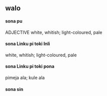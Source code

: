 ## walo

#### sona pu

ADJECTIVE white, whitish; light-coloured, pale

#### sona Linku pi toki Inli

white, whitish; light-coloured, pale

#### sona Linku pi toki pona

pimeja ala; kule ala

#### sona sin

